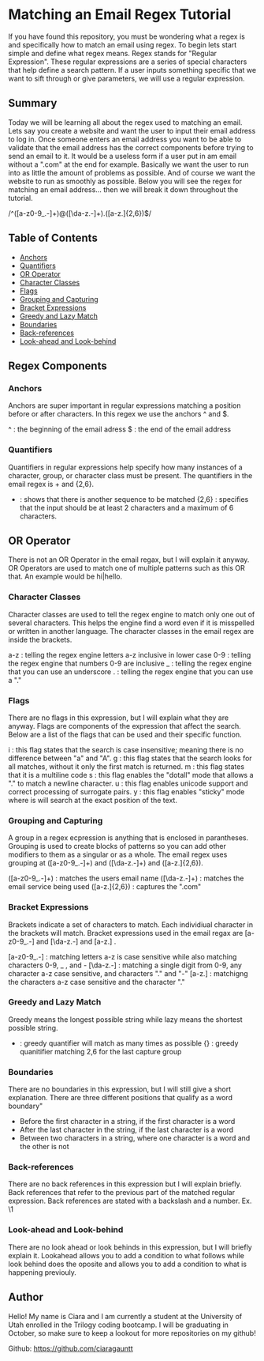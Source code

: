 # Matching an Email Regex Tutorial

If you have found this repository, you must be wondering what a regex is and specifically how to match an email
using regex. To begin lets start simple and define what regex means. Regex stands for "Regular Expression".
These regular expressions are a series of special characters that help define a search pattern. If a user
inputs something specific that we want to sift through or give parameters, we will use a regular expression.

## Summary

Today we will be learning all about the regex used to matching an email. Lets say you create a website and 
want the user to input their email address to log in. Once someone enters an email address you want to be 
able to validate that the email address has the correct components before trying to send an email to it.
It would be a useless form if a user put in am email without a ".com" at the end for example. Basically
we want the user to run into as little the amount of problems as possible. And of course we want the 
website to run as smoothly as possible. Below you will see the regex for matching an email address...
then we will break it down throughout the tutorial.

/^([a-z0-9_\.-]+)@([\da-z\.-]+)\.([a-z\.]{2,6})$/

## Table of Contents

- [Anchors](#anchors)
- [Quantifiers](#quantifiers)
- [OR Operator](#or-operator)
- [Character Classes](#character-classes)
- [Flags](#flags)
- [Grouping and Capturing](#grouping-and-capturing)
- [Bracket Expressions](#bracket-expressions)
- [Greedy and Lazy Match](#greedy-and-lazy-match)
- [Boundaries](#boundaries)
- [Back-references](#back-references)
- [Look-ahead and Look-behind](#look-ahead-and-look-behind)

## Regex Components

### Anchors
Anchors are super important in regular expressions matching a position before or after characters. In this 
regex we use the anchors ^ and $.

^ : the beginning of the email adress
$ : the end of the email address

### Quantifiers
Quantifiers in regular expressions help specify how many instances of a character, group, or character class
must be present. The quantifiers in the email regex is + and {2,6}.

+ : shows that there is another sequence to be matched 
{2,6} : specifies that the input should be at least 2 characters and a maximum of 6 characters. 

## OR Operator
There is not an OR Operator in the email regax, but I will explain it anyway. OR Operators are used to match one of multiple
patterns such as this OR that. An example would be hi|hello. 

### Character Classes
Character classes are used to tell the regex engine to match only one out of several characters. This helps the 
engine find a word even if it is misspelled or written in another language. The character classes in the email regex 
are inside the brackets.

a-z : telling the regex engine letters a-z inclusive in lower case
0-9 : telling the regex engine that numbers 0-9 are inclusive 
_ : telling the regex engine that you can use an underscore
\. : telling the regex engine that you can use a "."

### Flags
There are no flags in this expression, but I will explain what they are anyway. Flags are components of the expression that
affect the search. Below are a list of the flags that can be used and their specific function.

i : this flag states that the search is case insensitive; meaning there is no difference between "a" and "A".
g : this flag states that the search looks for all matches, without it only the first match is returned.
m : this flag states that it is a multiline code
s : this flag enables the "dotall" mode that allows a "." to match a newline character.
u : this flag enables unicode support and correct processing of surrogate pairs.
y : this flag enables "sticky" mode where is will search at the exact position of the text.

### Grouping and Capturing
A group in a regex ecpression is anything that is enclosed in parantheses. Grouping is used to create blocks of patterns
so you can add other modifiers to them as a singular or as a whole. The email regex uses grouping at ([a-z0-9_\.-]+) and
([\da-z\.-]+) and ([a-z\.]{2,6}).

 ([a-z0-9_\.-]+) : matches the users email name
 ([\da-z\.-]+) : matches the email service being used
 ([a-z\.]{2,6}) : captures the ".com"

### Bracket Expressions
Brackets indicate a set of characters to match. Each individiual character in the brackets will match. Bracket
expressions used in the email regax are [a-z0-9_\.-] and [\da-z\.-] and [a-z\.] .

[a-z0-9_\.-] : matching letters a-z is case sensitive while also matching characters 0-9, _ , and -
[\da-z\.-] : matching a single digit from 0-9, any character a-z case sensitive, and characters "." and "-"
[a-z\.] : matchigng the characters a-z case sensitive and the character "."

### Greedy and Lazy Match
Greedy means the longest possible string while lazy means the shortest possible string. 

+ : greedy quantifier will match as many times as possible 
{} : greedy quanitifier matching 2,6 for the last capture group

### Boundaries
There are no boundaries in this expression, but I will still give a short explanation. There are three different positions 
that qualify as a word boundary"
* Before the first character in a string, if the first character is a word
* After the last character in the string, if the last character is a word
* Between two characters in a string, where one character is a word and the other is not 

### Back-references
There are no back references in this expression but I will explain briefly. Back references that refer to the previous 
part of the matched regular expression. Back references are stated with a backslash and a number. Ex. \1

### Look-ahead and Look-behind
There are no look ahead or look behinds in this expression, but I will briefly explain it. Lookahead allows you to add 
a condition to what follows while look behind does the oposite and allows you to add a condition to what is happening previouly.

## Author

Hello! My name is Ciara and I am currently a student at the University of Utah enrolled in the Trilogy coding bootcamp.
I will be graduating in October, so make sure to keep a lookout for more repositories on my github!

Github: https://github.com/ciaragauntt

